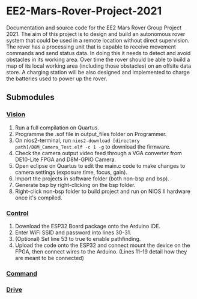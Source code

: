 # EE2-Mars-Rover-Project-2021
Documentation and source code for the EE2 Mars Rover Group Project 2021. The aim of this project is to design and build an autonomous rover system that could be used in a remote location without direct supervision. The rover has a processing unit that is capable to receive movement commands and send status data. In doing this it needs to detect and avoid obstacles in its working area. Over time the rover should be able to build a map of its local working area (including those obstacles) on an offsite data store. A charging station will be also designed and implemented to charge the batteries used to power up the rover.

## Submodules

### [Vision](https://github.com/rs3319/EE2-Mars-Rover-Project-2021/tree/main/DE10_LITE_D8M_VIP_16)
1. Run a full compilation on Quartus.
2. Programme the .sof file in output_files folder on Programmer.
3. On nios2-terminal, run ```nios2-download [directory path]/D8M_Camera_Test.elf -c 1 -g``` to download the firmware.
4. Check the camera output video feed through a VGA converter from DE10-Lite FPGA and D8M-GPIO Camera.
5. Open eclipse on Quartus to edit the main.c code to make changes to camera settings (exposure time, focus, gain).
6. Import the projects in software folder (both non-bsp and bsp).
7. Generate bsp by right-clicking on the bsp folder.
8. Right-click non-bsp folder to build project and run on NIOS II hardware once it's compiled. 

### [Control](https://github.com/rs3319/EE2-Mars-Rover-Project-2021/tree/main/ESP32Files)
1. Download the ESP32 Board package onto the Arduino IDE.   
2. Enter WiFi SSID and password into lines 30-31.  
3. (Optional) Set line 53 to true to enable pathfinding.  
4. Upload the code onto the ESP32 and connect mount the device on the FPGA, then connect wires to the Arduino. (Lines 11-19 detail how they are meant to be connected)  
### [Command](https://github.com/rs3319/EE2-Mars-Rover-Project-2021/tree/main/webpagesServer)
### [Drive](https://github.com/rs3319/EE2-Mars-Rover-Project-2021/tree/main/Drive)

